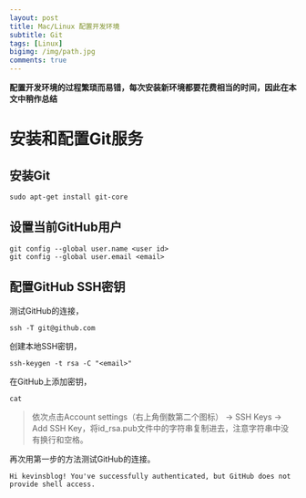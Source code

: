 ```yaml
---
layout: post
title: Mac/Linux 配置开发环境
subtitle: Git
tags: [Linux]
bigimg: /img/path.jpg
comments: true
---
```


**配置开发环境的过程繁琐而易错，每次安装新环境都要花费相当的时间，因此在本文中稍作总结**

# 安装和配置Git服务

## 安装Git
```
sudo apt-get install git-core
```
## 设置当前GitHub用户
```
git config --global user.name <user id>
git config --global user.email <email>
```
## 配置GitHub SSH密钥
测试GitHub的连接，
```
ssh -T git@github.com
```
创建本地SSH密钥，
```
ssh-keygen -t rsa -C "<email>"
```
在GitHub上添加密钥，
```
cat 
```
> 依次点击Account settings（右上角倒数第二个图标） -> SSH Keys -> Add SSH Key，将id_rsa.pub文件中的字符串复制进去，注意字符串中没有换行和空格。

再次用第一步的方法测试GitHub的连接。
```
Hi kevinsblog! You've successfully authenticated, but GitHub does not provide shell access.
```